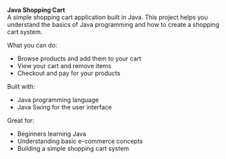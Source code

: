 <b> Java Shopping Cart </b>
<br>
A simple shopping cart application built in Java. This project helps you understand the basics of Java programming and how to create a shopping cart system.

What you can do:

- Browse products and add them to your cart
- View your cart and remove items
- Checkout and pay for your products

Built with:

- Java programming language
- Java Swing for the user interface

Great for:

- Beginners learning Java
- Understanding basic e-commerce concepts
- Building a simple shopping cart system
